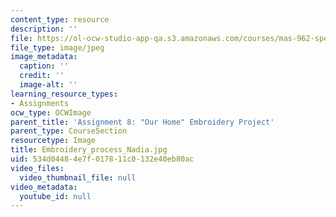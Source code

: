 ```yaml
---
content_type: resource
description: ''
file: https://ol-ocw-studio-app-qa.s3.amazonaws.com/courses/mas-962-special-topics-new-textiles-spring-2010/534d04484e7f017811c0132e40eb80ac_Embroidery_process_Nadia.jpg
file_type: image/jpeg
image_metadata:
  caption: ''
  credit: ''
  image-alt: ''
learning_resource_types:
- Assignments
ocw_type: OCWImage
parent_title: 'Assignment 8: "Our Home" Embroidery Project'
parent_type: CourseSection
resourcetype: Image
title: Embroidery_process_Nadia.jpg
uid: 534d0448-4e7f-0178-11c0-132e40eb80ac
video_files:
  video_thumbnail_file: null
video_metadata:
  youtube_id: null
---
```

